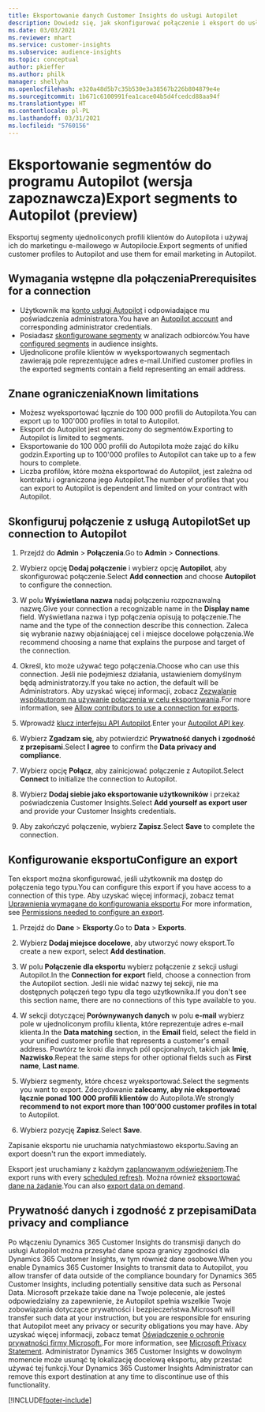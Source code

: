 ```yaml
---
title: Eksportowanie danych Customer Insights do usługi Autopilot
description: Dowiedz się, jak skonfigurować połączenie i eksport do usługi Autopilot.
ms.date: 03/03/2021
ms.reviewer: mhart
ms.service: customer-insights
ms.subservice: audience-insights
ms.topic: conceptual
author: pkieffer
ms.author: philk
manager: shellyha
ms.openlocfilehash: e320a48d5b7c35b530e3a38567b226b804879e4e
ms.sourcegitcommit: 1b671c6100991fea1cace04b5d4fcedcd88aa94f
ms.translationtype: HT
ms.contentlocale: pl-PL
ms.lasthandoff: 03/31/2021
ms.locfileid: "5760156"
---
```

# <a name="export-segments-to-autopilot-preview"></a><span data-ttu-id="66d21-103">Eksportowanie segmentów do programu Autopilot (wersja zapoznawcza)</span><span class="sxs-lookup"><span data-stu-id="66d21-103">Export segments to Autopilot (preview)</span></span>

<span data-ttu-id="66d21-104">Eksportuj segmenty ujednoliconych profili klientów do Autopilota i używaj ich do marketingu e-mailowego w Autopilocie.</span><span class="sxs-lookup"><span data-stu-id="66d21-104">Export segments of unified customer profiles to Autopilot and use them for email marketing in Autopilot.</span></span> 

## <a name="prerequisites-for-a-connection"></a><span data-ttu-id="66d21-105">Wymagania wstępne dla połączenia</span><span class="sxs-lookup"><span data-stu-id="66d21-105">Prerequisites for a connection</span></span>

-   <span data-ttu-id="66d21-106">Użytkownik ma [konto usługi Autopilot](https://www.autopilothq.com/) i odpowiadające mu poświadczenia administratora.</span><span class="sxs-lookup"><span data-stu-id="66d21-106">You have an [Autopilot account](https://www.autopilothq.com/) and corresponding administrator credentials.</span></span>
-   <span data-ttu-id="66d21-107">Posiadasz [skonfigurowane segmenty](segments.md) w analizach odbiorców.</span><span class="sxs-lookup"><span data-stu-id="66d21-107">You have [configured segments](segments.md) in audience insights.</span></span>
-   <span data-ttu-id="66d21-108">Ujednolicone profile klientów w wyeksportowanych segmentach zawierają pole reprezentujące adres e-mail.</span><span class="sxs-lookup"><span data-stu-id="66d21-108">Unified customer profiles in the exported segments contain a field representing an email address.</span></span>

## <a name="known-limitations"></a><span data-ttu-id="66d21-109">Znane ograniczenia</span><span class="sxs-lookup"><span data-stu-id="66d21-109">Known limitations</span></span>

- <span data-ttu-id="66d21-110">Możesz wyeksportować łącznie do 100 000 profili do Autopilota.</span><span class="sxs-lookup"><span data-stu-id="66d21-110">You can export up to 100'000 profiles in total to Autopilot.</span></span>
- <span data-ttu-id="66d21-111">Eksport do Autopilot jest ograniczony do segmentów.</span><span class="sxs-lookup"><span data-stu-id="66d21-111">Exporting to Autopilot is limited to segments.</span></span>
- <span data-ttu-id="66d21-112">Eksportowanie do 100 000 profili do Autopilota może zająć do kilku godzin.</span><span class="sxs-lookup"><span data-stu-id="66d21-112">Exporting up to 100'000 profiles to Autopilot can take up to a few hours to complete.</span></span> 
- <span data-ttu-id="66d21-113">Liczba profilów, które można eksportować do Autopilot, jest zależna od kontraktu i ograniczona jego Autopilot.</span><span class="sxs-lookup"><span data-stu-id="66d21-113">The number of profiles that you can export to Autopilot is dependent and limited on your contract with Autopilot.</span></span>

## <a name="set-up-connection-to-autopilot"></a><span data-ttu-id="66d21-114">Skonfiguruj połączenie z usługą Autopilot</span><span class="sxs-lookup"><span data-stu-id="66d21-114">Set up connection to Autopilot</span></span>

1. <span data-ttu-id="66d21-115">Przejdź do **Admin** > **Połączenia**.</span><span class="sxs-lookup"><span data-stu-id="66d21-115">Go to **Admin** > **Connections**.</span></span>

1. <span data-ttu-id="66d21-116">Wybierz opcję **Dodaj połączenie** i wybierz opcję **Autopilot**, aby skonfigurować połączenie.</span><span class="sxs-lookup"><span data-stu-id="66d21-116">Select **Add connection** and choose **Autopilot** to configure the connection.</span></span>

1. <span data-ttu-id="66d21-117">W polu **Wyświetlana nazwa** nadaj połączeniu rozpoznawalną nazwę.</span><span class="sxs-lookup"><span data-stu-id="66d21-117">Give your connection a recognizable name in the **Display name** field.</span></span> <span data-ttu-id="66d21-118">Wyświetlana nazwa i typ połączenia opisują to połączenie.</span><span class="sxs-lookup"><span data-stu-id="66d21-118">The name and the type of the connection describe this connection.</span></span> <span data-ttu-id="66d21-119">Zaleca się wybranie nazwy objaśniającej cel i miejsce docelowe połączenia.</span><span class="sxs-lookup"><span data-stu-id="66d21-119">We recommend choosing a name that explains the purpose and target of the connection.</span></span>

1. <span data-ttu-id="66d21-120">Określ, kto może używać tego połączenia.</span><span class="sxs-lookup"><span data-stu-id="66d21-120">Choose who can use this connection.</span></span> <span data-ttu-id="66d21-121">Jeśli nie podejmiesz działania, ustawieniem domyślnym będą administratorzy.</span><span class="sxs-lookup"><span data-stu-id="66d21-121">If you take no action, the default will be Administrators.</span></span> <span data-ttu-id="66d21-122">Aby uzyskać więcej informacji, zobacz [Zezwalanie współautorom na używanie połączenia w celu eksportowania](connections.md#allow-contributors-to-use-a-connection-for-exports).</span><span class="sxs-lookup"><span data-stu-id="66d21-122">For more information, see [Allow contributors to use a connection for exports](connections.md#allow-contributors-to-use-a-connection-for-exports).</span></span>

3. <span data-ttu-id="66d21-123">Wprowadź [klucz interfejsu API Autopilot](https://autopilot.docs.apiary.io/#).</span><span class="sxs-lookup"><span data-stu-id="66d21-123">Enter your [Autopilot API key](https://autopilot.docs.apiary.io/#).</span></span>

1. <span data-ttu-id="66d21-124">Wybierz **Zgadzam się**, aby potwierdzić **Prywatność danych i zgodność z przepisami**.</span><span class="sxs-lookup"><span data-stu-id="66d21-124">Select **I agree** to confirm the **Data privacy and compliance**.</span></span>

1. <span data-ttu-id="66d21-125">Wybierz opcję **Połącz**, aby zainicjować połączenie z Autopilot.</span><span class="sxs-lookup"><span data-stu-id="66d21-125">Select **Connect** to initialize the connection to Autopilot.</span></span>

1. <span data-ttu-id="66d21-126">Wybierz **Dodaj siebie jako eksportowanie użytkowników** i przekaż poświadczenia Customer Insights.</span><span class="sxs-lookup"><span data-stu-id="66d21-126">Select **Add yourself as export user** and provide your Customer Insights credentials.</span></span>

1. <span data-ttu-id="66d21-127">Aby zakończyć połączenie, wybierz **Zapisz**.</span><span class="sxs-lookup"><span data-stu-id="66d21-127">Select **Save** to complete the connection.</span></span>

## <a name="configure-an-export"></a><span data-ttu-id="66d21-128">Konfigurowanie eksportu</span><span class="sxs-lookup"><span data-stu-id="66d21-128">Configure an export</span></span>

<span data-ttu-id="66d21-129">Ten eksport można skonfigurować, jeśli użytkownik ma dostęp do połączenia tego typu.</span><span class="sxs-lookup"><span data-stu-id="66d21-129">You can configure this export if you have access to a connection of this type.</span></span> <span data-ttu-id="66d21-130">Aby uzyskać więcej informacji, zobacz temat [Uprawnienia wymagane do konfigurowania eksportu](export-destinations.md#set-up-a-new-export).</span><span class="sxs-lookup"><span data-stu-id="66d21-130">For more information, see [Permissions needed to configure an export](export-destinations.md#set-up-a-new-export).</span></span>

1. <span data-ttu-id="66d21-131">Przejdź do **Dane** > **Eksporty**.</span><span class="sxs-lookup"><span data-stu-id="66d21-131">Go to **Data** > **Exports**.</span></span>

1. <span data-ttu-id="66d21-132">Wybierz **Dodaj miejsce docelowe**, aby utworzyć nowy eksport.</span><span class="sxs-lookup"><span data-stu-id="66d21-132">To create a new export, select **Add destination**.</span></span>

1. <span data-ttu-id="66d21-133">W polu **Połączenie dla eksportu** wybierz połączenie z sekcji usługi Autopilot.</span><span class="sxs-lookup"><span data-stu-id="66d21-133">In the **Connection for export** field, choose a connection from the Autopilot section.</span></span> <span data-ttu-id="66d21-134">Jeśli nie widać nazwy tej sekcji, nie ma dostępnych połączeń tego typu dla tego użytkownika.</span><span class="sxs-lookup"><span data-stu-id="66d21-134">If you don't see this section name, there are no connections of this type available to you.</span></span>

3. <span data-ttu-id="66d21-135">W sekcji dotyczącej **Porównywanych danych** w polu **e-mail** wybierz pole w ujednoliconym profilu klienta, które reprezentuje adres e-mail klienta.</span><span class="sxs-lookup"><span data-stu-id="66d21-135">In the **Data matching** section, in the **Email** field, select the field in your unified customer profile that represents a customer's email address.</span></span> <span data-ttu-id="66d21-136">Powtórz te kroki dla innych pól opcjonalnych, takich jak **Imię**, **Nazwisko**.</span><span class="sxs-lookup"><span data-stu-id="66d21-136">Repeat the same steps for other optional fields such as **First name**, **Last name**.</span></span>

1. <span data-ttu-id="66d21-137">Wybierz segmenty, które chcesz wyeksportować.</span><span class="sxs-lookup"><span data-stu-id="66d21-137">Select the segments you want to export.</span></span> <span data-ttu-id="66d21-138">Zdecydowanie **zalecamy, aby nie eksportować łącznie ponad 100 000 profili klientów** do Autopilota.</span><span class="sxs-lookup"><span data-stu-id="66d21-138">We strongly **recommend to not export more than 100'000 customer profiles in total** to Autopilot.</span></span> 

1. <span data-ttu-id="66d21-139">Wybierz pozycję **Zapisz**.</span><span class="sxs-lookup"><span data-stu-id="66d21-139">Select **Save**.</span></span>

<span data-ttu-id="66d21-140">Zapisanie eksportu nie uruchamia natychmiastowo eksportu.</span><span class="sxs-lookup"><span data-stu-id="66d21-140">Saving an export doesn't run the export immediately.</span></span>

<span data-ttu-id="66d21-141">Eksport jest uruchamiany z każdym [zaplanowanym odświeżeniem](system.md#schedule-tab).</span><span class="sxs-lookup"><span data-stu-id="66d21-141">The export runs with every [scheduled refresh](system.md#schedule-tab).</span></span> <span data-ttu-id="66d21-142">Można również [eksportować dane na żądanie](export-destinations.md#run-exports-on-demand).</span><span class="sxs-lookup"><span data-stu-id="66d21-142">You can also [export data on demand](export-destinations.md#run-exports-on-demand).</span></span> 

## <a name="data-privacy-and-compliance"></a><span data-ttu-id="66d21-143">Prywatność danych i zgodność z przepisami</span><span class="sxs-lookup"><span data-stu-id="66d21-143">Data privacy and compliance</span></span>

<span data-ttu-id="66d21-144">Po włączeniu Dynamics 365 Customer Insights do transmisji danych do usługi Autopilot można przesyłać dane spoza granicy zgodności dla Dynamics 365 Customer Insights, w tym również dane osobowe.</span><span class="sxs-lookup"><span data-stu-id="66d21-144">When you enable Dynamics 365 Customer Insights to transmit data to Autopilot, you allow transfer of data outside of the compliance boundary for Dynamics 365 Customer Insights, including potentially sensitive data such as Personal Data.</span></span> <span data-ttu-id="66d21-145">Microsoft przekaże takie dane na Twoje polecenie, ale jesteś odpowiedzialny za zapewnienie, że Autopilot spełnia wszelkie Twoje zobowiązania dotyczące prywatności i bezpieczeństwa.</span><span class="sxs-lookup"><span data-stu-id="66d21-145">Microsoft will transfer such data at your instruction, but you are responsible for ensuring that Autopilot meet any privacy or security obligations you may have.</span></span> <span data-ttu-id="66d21-146">Aby uzyskać więcej informacji, zobacz temat [Oświadczenie o ochronie prywatności firmy Microsoft.](https://go.microsoft.com/fwlink/?linkid=396732).</span><span class="sxs-lookup"><span data-stu-id="66d21-146">For more information, see [Microsoft Privacy Statement](https://go.microsoft.com/fwlink/?linkid=396732).</span></span>
<span data-ttu-id="66d21-147">Administrator Dynamics 365 Customer Insights w dowolnym momencie może usunąć tę lokalizację docelową eksportu, aby przestać używać tej funkcji.</span><span class="sxs-lookup"><span data-stu-id="66d21-147">Your Dynamics 365 Customer Insights Administrator can remove this export destination at any time to discontinue use of this functionality.</span></span>


[!INCLUDE[footer-include](../includes/footer-banner.md)]
